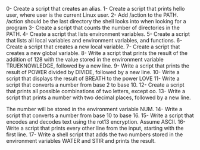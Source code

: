 0- Create a script that creates an alias.
1- Create a script that prints hello user, where user is the current Linux user.
2- Add /action to the PATH. /action should be the last directory the shell looks into when looking for a program
3- Create a script that counts the number of directories in the PATH.
4- Create a script that lists environment variables.
5- Create a script that lists all local variables and environment variables, and functions.
6- Create a script that creates a new local variable.
7- Create a script that creates a new global variable.
8- Write a script that prints the result of the addition of 128 with the value stored in the environment variable TRUEKNOWLEDGE, followed by a new line.
9- Write a script that prints the result of POWER divided by DIVIDE, followed by a new line.
10- Write a script that displays the result of BREATH to the power LOVE
11- Write a script that converts a number from base 2 to base 10.
12- Create a script that prints all possible combinations of two letters, except oo.
13- Write a script that prints a number with two decimal places, followed by a new line.

The number will be stored in the environment variable NUM.
14- Write a script that converts a number from base 10 to base 16.
15- Write a script that encodes and decodes text using the rot13 encryption. Assume ASCII.
16- Write a script that prints every other line from the input, starting with the first line.
17- Write a shell script that adds the two numbers stored in the environment variables WATER and STIR and prints the result.
